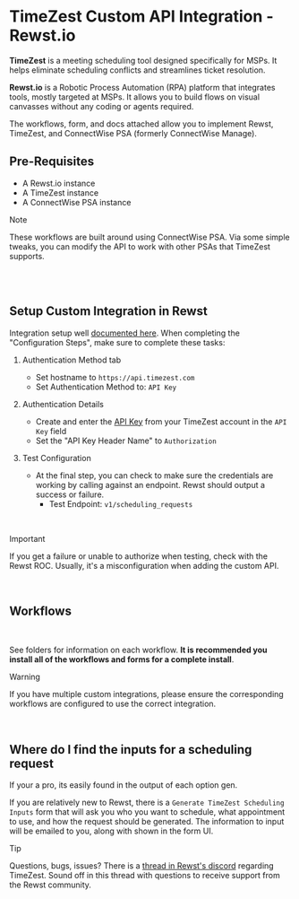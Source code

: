 # TimeZest Custom API Integration - Rewst.io

**TimeZest** is a meeting scheduling tool designed specifically for MSPs. It helps eliminate scheduling conflicts and streamlines ticket resolution. 

**Rewst.io** is a Robotic Process Automation (RPA) platform that integrates tools, mostly targeted at MSPs. It allows you to build flows on visual canvasses without any coding or agents required.


The workflows, form, and docs attached allow you to implement Rewst, TimeZest, and ConnectWise PSA (formerly ConnectWise Manage). 

## Pre-Requisites

* A Rewst.io instance
* A TimeZest instance
* A ConnectWise PSA instance


> [!NOTE]  
> These workflows are built around using ConnectWise PSA. Via some simple tweaks, you can modify the API to work with other PSAs that TimeZest supports.


<br>
<br>


## Setup Custom Integration in Rewst

Integration setup well [documented here](https://docs.rewst.help/documentation/integrations/other/custom-integrations/integration-setup). When completing the "Configuration Steps", make sure to complete these tasks:

1. Authentication Method tab
   * Set hostname to ```https://api.timezest.com```
   * Set Authentication Method to: ```API Key```

2. Authentication Details
   * Create and enter the [API Key](https://app.timezest.com/settings/api_keys) from your TimeZest account in the ```API Key``` field
   *  Set the "API Key Header Name" to ```Authorization```
3. Test Configuration
   * At the final step, you can check to make sure the credentials are working by calling against an endpoint. Rewst should output a success or failure.
      * Test Endpoint: ```v1/scheduling_requests```
<br>

> [!IMPORTANT]  
> If you get a failure or unable to authorize when testing, check with the Rewst ROC. Usually, it's a misconfiguration when adding the custom API.
<br>

## Workflows
<br>

See folders for information on each workflow. **It is recommended you install all of the workflows and forms for a complete install**. 
<br>

> [!WARNING]  
> If you have multiple custom integrations, please ensure the corresponding workflows are configured to use the correct integration.


<br>

## Where do I find the inputs for a scheduling request

If your a pro, its easily found in the output of each option gen. 

If you are relatively new to Rewst, there is a ```Generate TimeZest Scheduling Inputs``` form that will ask you who you want to schedule, what appointment to use, and how the request should be generated. The information to input will be emailed to you, along with shown in the form UI.
<br>


> [!TIP] 
> Questions, bugs, issues? There is a [thread in Rewst's discord](https://discord.com/channels/936789089703845988/1195181085450063932) regarding TimeZest. Sound off in this thread with questions to receive support from the Rewst community. 
